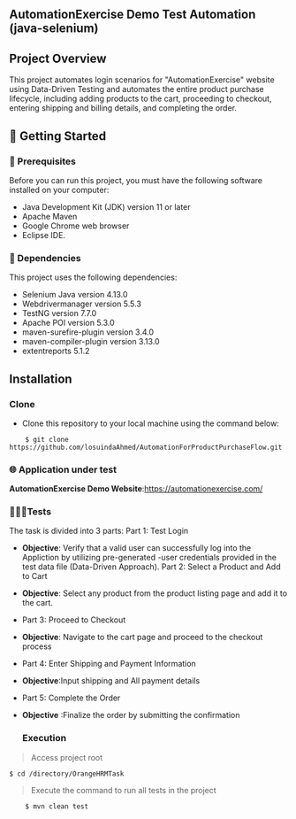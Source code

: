 ## AutomationExercise Demo Test Automation (java-selenium) 
## Project Overview
This project automates login scenarios for "AutomationExercise" website using Data-Driven Testing and automates the entire product purchase lifecycle,
including adding products to the cart, proceeding to checkout, entering shipping and billing details, and completing the order.
## 🚀 Getting Started

### 🚧 Prerequisites
Before you can run this project, you must have the following software installed on your computer:

- Java Development Kit (JDK) version 11 or later
- Apache Maven
- Google Chrome web browser
- Eclipse IDE.

### 🔗 Dependencies

This project uses the following dependencies:

- Selenium Java version 4.13.0
- Webdrivermanager version 5.5.3
- TestNG version 7.7.0
- Apache POI version 5.3.0
- maven-surefire-plugin version 3.4.0
- maven-compiler-plugin version 3.13.0
- extentreports 5.1.2
  
## Installation
### Clone

- Clone this repository to your local machine using the command below:
```
	$ git clone https://github.com/losuindaAhmed/AutomationForProductPurchaseFlow.git
```
### 🌐 Application under test
**AutomationExercise Demo Website**:https://automationexercise.com/

 ### 👨🏼‍🔬Tests 
 The task is divided into 3 parts:
 Part 1: Test Login
- **Objective**: Verify that a valid user can successfully log into the Appliction by utilizing pre-generated
-user credentials provided in the test data file (Data-Driven Approach).
Part 2: Select a Product and Add to Cart
- **Objective**: Select any product from the product listing page and add it to the cart.
-  Part 3: Proceed to Checkout
- **Objective**: Navigate to the cart page and proceed to the checkout process
- Part 4: Enter Shipping and Payment Information
- **Objective**:Input shipping and All payment details
 -  Part 5: Complete the Order
- **Objective** :Finalize the order by submitting the confirmation
  
  ### Execution

> Access project root

	$ cd /directory/OrangeHRMTask

 
 > Execute the command to run all tests in the project

```
	$ mvn clean test
